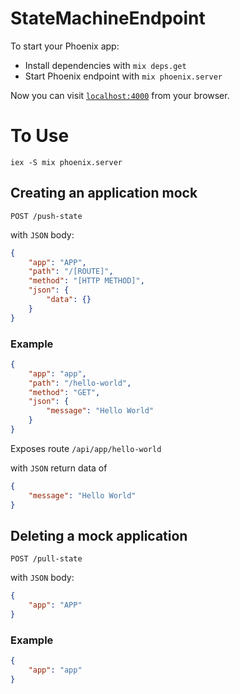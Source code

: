 # StateMachineEndpoint

To start your Phoenix app:

  * Install dependencies with `mix deps.get`
  * Start Phoenix endpoint with `mix phoenix.server`

Now you can visit [`localhost:4000`](http://localhost:4000) from your browser.

# To Use

`iex -S mix phoenix.server`

## Creating an application mock

`POST /push-state`

with `JSON` body:

```json
{
	"app": "APP",
	"path": "/[ROUTE]",
	"method": "[HTTP METHOD]",
	"json": {
		"data": {}
	}
}
```

### Example

```json
{
	"app": "app",
	"path": "/hello-world",
	"method": "GET",
	"json": {
		"message": "Hello World"
	}
}
```

Exposes route `/api/app/hello-world`

with `JSON` return data of

```json
{
	"message": "Hello World"
}
```

## Deleting a mock application

`POST /pull-state`

with `JSON` body:

```json
{
	"app": "APP"
}
```

### Example

```json
{
	"app": "app"
}
```


